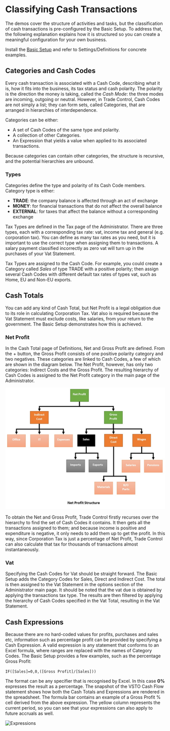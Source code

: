 # Classifying Cash Transactions


The demos cover the structure of activities and tasks, but the classification of cash transactions is pre-configured by the Basic Setup. To address that, the following explanation explains how it is structured so you can create a meaningful configuration for your own business. 

Install the [Basic Setup](https://github.com/tradecontrol/tc-nodecore) and refer to Settings/Definitions for concrete examples.

## Categories and Cash Codes

Every cash transaction is associated with a Cash Code, describing what it is, how it fits into the business, its tax status and cash polarity. The polarity is the direction the money is taking, called the _Cash Mode_: the three modes are incoming, outgoing or neutral. However, in Trade Control, Cash Codes are not simply a list; they can form sets, called Categories, that are arranged in hierarchies of interdependence. 

Categories can be either:

- A set of Cash Codes of the same type and polarity.
- A collection of other Categories.
- An Expression that yields a value when applied to its associated transactions. 

Because categories can contain other categories, the structure is recursive, and the potential hierarchies are unbound. 

### Types

Categories define the type and polarity of its Cash Code members. Category type is either:

-	**TRADE**: the company balance is affected through an act of exchange
-	**MONEY**: for financial transactions that do not affect the overall balance
-	**EXTERNAL**: for taxes that affect the balance without a corresponding exchange

Tax Types are defined in the Tax page of the Administrator. There are three types, each with a corresponding tax rate: vat, income tax and general (e.g. corporation tax).  You can define as many tax rates as you need, but it is important to use the correct type when assigning them to transactions. A salary payment classified incorrectly as zero vat will turn up in the purchases of your Vat Statement. 

Tax Types are assigned to the Cash Code. For example, you could create a Category called _Sales_ of type TRADE with a positive polarity; then assign several Cash Codes with different default tax rates of types vat, such as Home, EU and Non-EU exports.

## Cash Totals

You can add any kind of Cash Total, but Net Profit is a legal obligation due to its role in calculating Corporation Tax. Vat also is required because the Vat Statement must exclude costs, like salaries, from your return to the government. The Basic Setup demonstrates how this is achieved. 

### Net Profit

In the Cash Total page of Definitions, Net and Gross Profit are defined. From the + button, the Gross Profit consists of one positive polarity category and two negatives. These categories are linked to Cash Codes, a few of which are shown in the diagram below. The Net Profit, however, has only two categories: Indirect Costs and the Gross Profit. The resulting hierarchy of Cash Codes is assigned to the Net Profit category in the main page of the Administrator.

![Net Profit](../img/tcoffice_net_profit.jpg)

To obtain the Net and Gross Profit, Trade Control firstly recurses over the hierarchy to find the set of Cash Codes it contains. It then gets all the transactions assigned to them; and because income is positive and expenditure is negative, it only needs to add them up to get the profit. In this way, since Corporation Tax is just a percentage of Net Profit, Trade Control can also calculate that tax for thousands of transactions almost instantaneously. 

### Vat

Specifying the Cash Codes for Vat should be straight forward. The Basic Setup adds the Category Codes for Sales, Direct and Indirect Cost. The total is then assigned to the Vat Statement in the options section of the Administrator main page.  It should be noted that the vat due is obtained by applying the transactions tax type. The results are then filtered by applying the hierarchy of Cash Codes specified in the Vat Total, resulting in the Vat Statement.

## Cash Expressions

Because there are no hard-coded values for profits, purchases and sales etc, information such as percentage profit can be provided by specifying a Cash Expression. A valid expression is any statement that conforms to an Excel formula, where ranges are replaced with the names of Category Codes. The Basic Setup provides a few examples, such as the percentage Gross Profit: 

``` IF([Sales]=0,0,([Gross Profit]/[Sales])) ```

The format can be any specifier that is recognised by Excel. In this case **0%** expresses the result as a percentage. The snapshot of the VSTO Cash Flow statement shows how both the Cash Totals and Expressions are rendered in the spreadsheet. The formula bar contains an example of a Gross Profit % cell derived from the above expression. The yellow column represents the current period, so you can see that your expressions can also apply to future accruals as well. 

![Expressions](../img/tcoffice_expressions.jpg)
